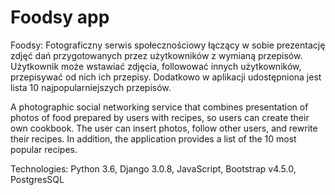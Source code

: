 # Foodsy app
Foodsy:
Fotograficzny serwis społecznościowy łączący w sobie
prezentację zdjęć dań przygotowanych przez użytkowników
z wymianą przepisów.
Użytkownik może wstawiać zdjęcia, followować innych użytkowników, przepisywać od nich ich przepisy.
Dodatkowo w aplikacji udostępniona jest lista 10 najpopularniejszych przepisów. 

A photographic social networking service that combines presentation of photos of food 
prepared by users with recipes, so users can create their own cookbook.
The user can insert photos, follow other users, and rewrite their recipes.
In addition, the application provides a list of the 10 most popular recipes.

Technologies:
Python 3.6, Django 3.0.8, JavaScript, Bootstrap v4.5.0, PostgresSQL




